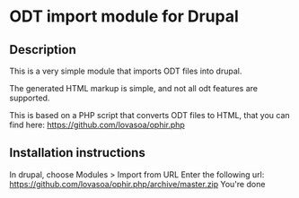 # ODT import module for Drupal
## Description
This is a very simple module that imports ODT files into drupal.

The generated HTML markup is simple, and not all odt features are supported.

This is based on a PHP script that converts ODT files to HTML, that you can find here: https://github.com/lovasoa/ophir.php

## Installation instructions
In drupal, choose
   Modules > Import from URL
Enter the following url:
    https://github.com/lovasoa/ophir.php/archive/master.zip
You're done

